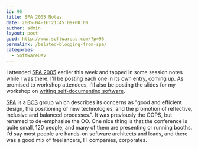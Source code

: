 ```yaml
---
id: 96
title: SPA 2005 Notes
date: 2005-04-16T21:45:09+00:00
author: admin
layout: post
guid: http://www.softwareas.com/?p=96
permalink: /belated-blogging-from-spa/
categories:
  - SoftwareDev
---
```

I attended [SPA 2005](http://www.spaconference.org/) earlier this week and tapped in some session notes while I was there. I'll be posting each one in its own entry, coming up. As promised to workshop attendees, I'll also be posting the slides for my workshop on [writing self-documenting software](http://www.spaconference.org/sessions/session51.html).

[SPA](http://www.bcs-oops.org.uk/) is a [BCS](http://www.bcs.org.uk/) group which describes its concerns as "good and efficient design, the positioning of new technologies, and the promotion of reflective, inclusive and balanced processes.". It was previously the OOPS, but renamed to de-emphasise the OO. One nice thing is that the conference is quite small, 120 people, and many of them are presenting or running booths. I'd say most people are hands-on software architects and leads, and there was a good mix of freelancers, IT companies, corporates.